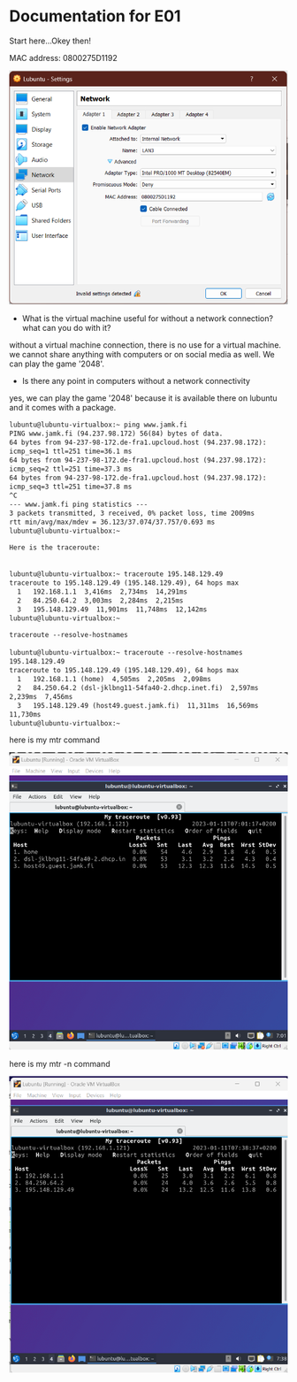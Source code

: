 # Documentation for E01

Start here...Okey then!

MAC address: 0800275D1192

![](/documentation/E01/S1.png)

+ What is the virtual machine useful for without a network connection? what can you do with it?

without a virtual machine connection, there is no use for a virtual machine. we cannot share anything with computers or
 on social media as well. We can play the game '2048'.

+ Is there any point in computers without a network connectivity

yes, we can play the game '2048' because it is available there on lubuntu and it comes with a package. 

   



```
lubuntu@lubuntu-virtualbox:~ ping www.jamk.fi
PING www.jamk.fi (94.237.98.172) 56(84) bytes of data.
64 bytes from 94-237-98-172.de-fra1.upcloud.host (94.237.98.172): icmp_seq=1 ttl=251 time=36.1 ms
64 bytes from 94-237-98-172.de-fra1.upcloud.host (94.237.98.172): icmp_seq=2 ttl=251 time=37.3 ms
64 bytes from 94-237-98-172.de-fra1.upcloud.host (94.237.98.172): icmp_seq=3 ttl=251 time=37.8 ms
^C
--- www.jamk.fi ping statistics ---
3 packets transmitted, 3 received, 0% packet loss, time 2009ms
rtt min/avg/max/mdev = 36.123/37.074/37.757/0.693 ms
lubuntu@lubuntu-virtualbox:~

```
```
Here is the traceroute:


lubuntu@lubuntu-virtualbox:~ traceroute 195.148.129.49
traceroute to 195.148.129.49 (195.148.129.49), 64 hops max
  1   192.168.1.1  3,416ms  2,734ms  14,291ms 
  2   84.250.64.2  3,003ms  2,284ms  2,215ms 
  3   195.148.129.49  11,901ms  11,748ms  12,142ms 
lubuntu@lubuntu-virtualbox:~
```
```
traceroute --resolve-hostnames

lubuntu@lubuntu-virtualbox:~ traceroute --resolve-hostnames 195.148.129.49
traceroute to 195.148.129.49 (195.148.129.49), 64 hops max
  1   192.168.1.1 (home)  4,505ms  2,205ms  2,098ms 
  2   84.250.64.2 (dsl-jklbng11-54fa40-2.dhcp.inet.fi)  2,597ms  2,239ms  7,456ms 
  3   195.148.129.49 (host49.guest.jamk.fi)  11,311ms  16,569ms  11,730ms 
lubuntu@lubuntu-virtualbox:~ 
```

here is my mtr command

![](/documentation/E01/mtr.png)

here is my mtr -n command

![](/documentation/E01/mtr-n.png)
